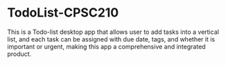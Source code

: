 # TodoList-CPSC210

This is a Todo-list desktop app that allows user to add tasks into a vertical list, and each task can be assigned with due date, tags, and whether it is important or urgent, making this app a comprehensive and integrated product. 
